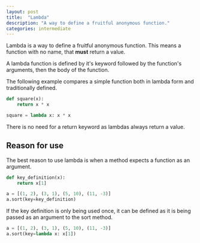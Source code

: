 ```yaml
---
layout: post
title:  "Lambda"
description: "A way to define a fruitful anonymous function."
categories: intermediate
---
```


Lambda is a way to define a fruitful anonymous function. This means a function with no name, that **must** return a value.

A lambda function is defined by it's keyword followed by the function's arguments, then the body of the function.

The following example compares a simple function both in lambda form and traditionally defined.

```python
def square(x):
	return x * x

square = lambda x: x * x
```
There is no need for a return keyword as lambdas always return a value.

## Reason for use

The best reason to use lambda is when a method expects a function as an argument.

```python
def key_definition(x):
    return x[1]

a = [(1, 2), (3, 1), (5, 10), (11, -3)]
a.sort(key=key_definition)
```

If the key definition is only being used once, it can be defined as it is being passed as an argument to the sort method.

```python
a = [(1, 2), (3, 1), (5, 10), (11, -3)]
a.sort(key=lambda x: x[1])
```
